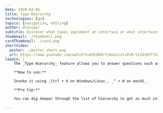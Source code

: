 ```yaml
---
date: 2020-02-05
title: Type Hierarchy
technologies: [go]
topics: [navigation, editing]
author: dlsniper
subtitle: Discover what types implement an interface or what interfaces are implemented by a type 
thumbnail: ./thumbnail.png
cardThumbnail: ./card.png
shortVideo:
  poster: ./poster_short.png
  url: https://www.youtube.com/watch?v=03CObRrfzAs&list=PLM-t1Z4tbFflkIOaap4P-BV30ZrZwrDld&index=17
leadin: |
    The _Type Hierarchy_ feature allows you to answer questions such as "What interfaces a type implements?" or "What the types are that implement an interface?"

    **How to use:**

    Invoke it using _Ctrl + H on Windows/Linux_, _^ + H on macOS_.

    **Pro tip:**

    You can dig deeper through the list of hierarchy to get as much information as you need.

---
```

